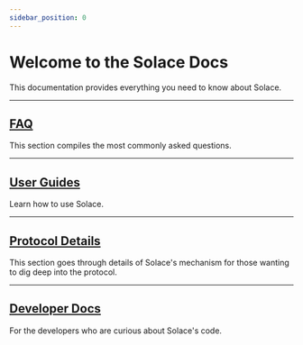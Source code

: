 ```yaml
---
sidebar_position: 0
---
```


# Welcome to the Solace Docs

This documentation provides everything you need to know about Solace.
***
## [FAQ](faq/solace-the-basics.md)
This section compiles the most commonly asked questions.
***
## [User Guides](user-guides/intro.md)
Learn how to use Solace.
*** 
## [Protocol Details](protocol/intro.md)
This section goes through details of Solace's mechanism for those wanting to dig deep into the protocol.
***
## [Developer Docs](dev-docs/intro.md)
For the developers who are curious about Solace's code.